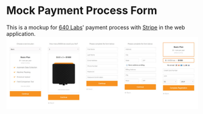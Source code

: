 Mock Payment Process Form 
============
This is a mockup for [640 Labs](http://640labs.com "640 Labs")' payment process with [Stripe](https://stripe.com/ "Stripe") in the web application.
![Alt text](https://github.com/cmike444/mock_payment/blob/master/images/payment-process.jpg "Payment Process" )
